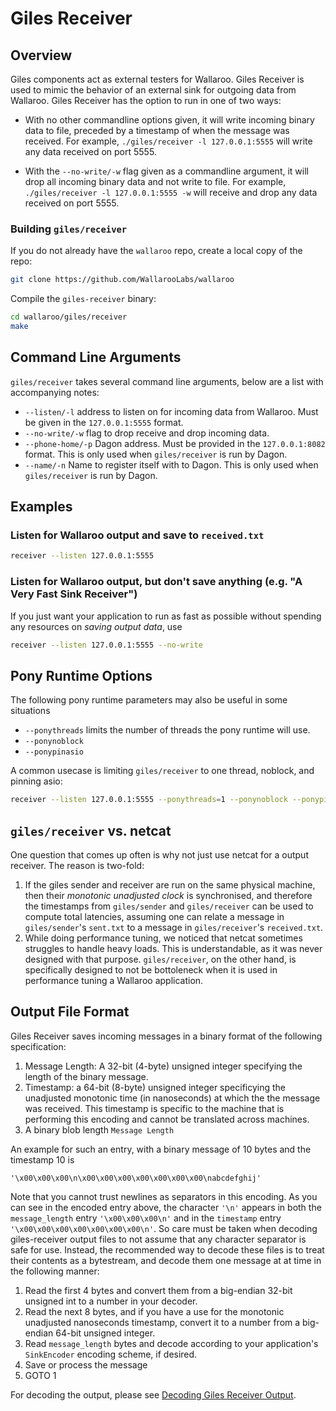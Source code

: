 # Giles Receiver

## Overview

Giles components act as external testers for Wallaroo. Giles Receiver is used to mimic the behavior of an external sink for outgoing data from Wallaroo. Giles Receiver has the option to run in one of two ways:

- With no other commandline options given, it will write incoming binary data to file, preceded by a timestamp of when the message was received. For example, `./giles/receiver -l 127.0.0.1:5555` will write any data received on port 5555.

- With the `--no-write/-w` flag given as a commandline argument, it will drop all incoming binary data and not write to file. For example, `./giles/receiver -l 127.0.0.1:5555 -w` will receive and drop any data received on port 5555.

### Building `giles/receiver`

If you do not already have the `wallaroo` repo, create a local copy of the repo:

```bash
git clone https://github.com/WallarooLabs/wallaroo
```

Compile the `giles-receiver` binary:

```bash
cd wallaroo/giles/receiver
make
```

## Command Line Arguments

`giles/receiver` takes several command line arguments, below are a list with accompanying notes:

* `--listen/-l` address to listen on for incoming data from Wallaroo. Must be given in the `127.0.0.1:5555` format.
* `--no-write/-w` flag to drop receive and drop incoming data.
* `--phone-home/-p` Dagon address. Must be provided in the `127.0.0.1:8082` format. This is only used when `giles/receiver` is run by Dagon.
* `--name/-n` Name to register itself with to Dagon. This is only used when `giles/receiver` is run by Dagon.

## Examples

### Listen for Wallaroo output and save to `received.txt`

```bash
receiver --listen 127.0.0.1:5555
```

### Listen for Wallaroo output, but don't save anything (e.g. "A Very Fast Sink Receiver")

If you just want your application to run as fast as possible without spending any resources on _saving output data_, use

```bash
receiver --listen 127.0.0.1:5555 --no-write
```

## Pony Runtime Options

The following pony runtime parameters may also be useful in some situations

* `--ponythreads` limits the number of threads the pony runtime will use.
* `--ponynoblock`
* `--ponypinasio`

A common usecase is limiting `giles/receiver` to one thread, noblock, and pinning asio:

```bash
receiver --listen 127.0.0.1:5555 --ponythreads=1 --ponynoblock --ponypinasio
```

## `giles/receiver` vs. netcat

One question that comes up often is why not just use netcat for a output receiver. The reason is two-fold:

1. If the giles sender and receiver are run on the same physical machine, then their _monotonic unadjusted clock_ is synchronised, and therefore the timestamps from `giles/sender` and `giles/receiver` can be used to compute total latencies, assuming one can relate a message in `giles/sender`'s `sent.txt` to a message in `giles/receiver`'s `received.txt`.
2. While doing performance tuning, we noticed that netcat sometimes struggles to handle heavy loads. This is understandable, as it was never designed with that purpose. `giles/receiver`, on the other hand, is specifically designed to not be bottoleneck when it is used in performance tuning a Wallaroo application.

## Output File Format

Giles Receiver saves incoming messages in a binary format of the following specification:

1. Message Length: A 32-bit (4-byte) unsigned integer specifying the length of the binary message.
2. Timestamp: a 64-bit (8-byte) unsigned integer specificying the unadjusted monotonic time (in nanoseconds) at which the the message was received. This timestamp is specific to the machine that is performing this encoding and cannot be translated across machines.
3. A binary blob length `Message Length`

An example for such an entry, with a binary message of 10 bytes and the timestamp 10 is
```
'\x00\x00\x00\n\x00\x00\x00\x00\x00\x00\x00\nabcdefghij'
```

Note that you cannot trust newlines as separators in this encoding. As you can see in the encoded entry above, the character `'\n'` appears  in both the `message_length` entry `'\x00\x00\x00\n'` and in the `timestamp` entry `'\x00\x00\x00\x00\x00\x00\x00\n'`.
So care must be taken when decoding giles-receiver output files to not assume that any character separator is safe for use. Instead, the recommended way to decode these files is to treat their contents as a bytestream, and decode them one message at at time in the following manner:

1. Read the first 4 bytes and convert them from a big-endian 32-bit unsigned int to a number in your decoder.
2. Read the next 8 bytes, and if you have a use for the monotonic unadjusted nanoseconds timestamp, convert it to a number from a big-endian 64-bit unsigned integer.
3. Read `message_length` bytes and decode according to your application's `SinkEncoder` encoding scheme, if desired.
4. Save or process the message
5. GOTO 1

For decoding the output, please see [Decoding Giles Receiver Output](/book/appendix/decoding-giles-receiver-output.md).
